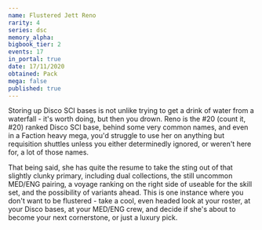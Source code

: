 ```yaml
---
name: Flustered Jett Reno
rarity: 4
series: dsc
memory_alpha:
bigbook_tier: 2
events: 17
in_portal: true
date: 17/11/2020
obtained: Pack
mega: false
published: true
---
```


Storing up Disco SCI bases is not unlike trying to get a drink of water from a waterfall - it's worth doing, but then you drown. Reno is the #20 (count it, #20) ranked Disco SCI base, behind some very common names, and even in a Faction heavy mega, you'd struggle to use her on anything but requisition shuttles unless you either determinedly ignored, or weren't here for, a lot of those names.

That being said, she has quite the resume to take the sting out of that slightly clunky primary, including dual collections, the still uncommon MED/ENG pairing, a voyage ranking on the right side of useable for the skill set, and the possibility of variants ahead. This is one instance where you don't want to be flustered - take a cool, even headed look at your roster, at your Disco bases, at your MED/ENG crew, and decide if she's about to become your next cornerstone, or just a luxury pick.
